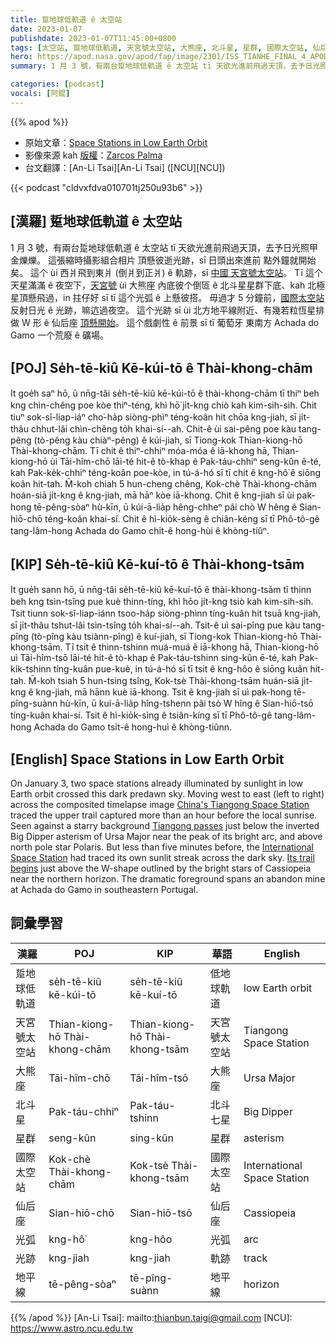 ```yaml
---
title: 踅地球低軌道 ê 太空站
date: 2023-01-07
publishdate: 2023-01-07T11:45:00+0800
tags: [太空站, 踅地球低軌道, 天宮號太空站, 大熊座, 北斗星, 星群, 國際太空站, 仙后座, 光弧, 光跡, 地平線]
hero: https://apod.nasa.gov/apod/fap/image/2301/ISS_TIANHE_FINAL_4_APOD1024.jpg
summary: 1 月 3 號，有兩台踅地球低軌道 ê 太空站 tī 天欲光進前飛過天頂，去予日光照甲金爍爍。

categories: [podcast]
vocals: [阿錕]
---
```


{{% apod %}}

- 原始文章：[Space Stations in Low Earth Orbit](https://apod.nasa.gov/apod/ap230107.html)
- 影像來源 kah [版權][copyright]：[Zarcos Palma](mailto:firstname.lastname@gmail.com)
- 台文翻譯：[An-Li Tsai][An-Li Tsai] ([NCU][NCU])

{{< podcast "cldvxfdva010701tj250u93b6" >}}

## [漢羅] 踅地球低軌道 ê 太空站
1 月 3 號，有兩台踅地球低軌道 ê 太空站 tī 天欲光進前飛過天頂，去予日光照甲金爍爍。
這張縮時攝影組合相片 頂懸彼逝光跡，sī 日頭出來進前 點外鐘就開始矣。
這个 ùi 西爿飛到東爿 (倒爿到正爿) ê 軌跡，sī [中國 天宮號太空站][China's Tiangong Space Station]。
Tī 這个天星滿滿 ê 夜空下，[天宮號][Tiangong passes] ùi 大熊座 內底彼个倒匼 ê 北斗星星群下底、kah 北極星頂懸飛過，in 拄仔好 sī tī 這个光弧 ê 上懸彼搭。
毋過才 5 分鐘前，[國際太空站][International Space Station] 反射日光 ê 光跡，嘛迒過夜空。
這个光跡 sī ùi 北方地平線附近、有幾若粒恆星排做 W 形 ê 仙后座 [頂懸開始][Its trail begins]。
這个戲劇性 ê 前景 sī tī 葡萄牙 東南方 Achada do Gamo 一个荒廢 ê 礦場。


## [POJ] Se̍h-tē-kiû Kē-kúi-tō ê Thài-khong-chām
It goe̍h saⁿ hō, ū nn̄g-tâi se̍h-tē-kiû kē-kúi-tō ê thài-khong-chām tī thiⁿ beh kng chìn-chêng poe kòe thiⁿ-téng, khì hō͘ ji̍t-kng chiò kah kim-sih-sih.
Chit tiuⁿ sok-sî-liap-iáⁿ cho͘-ha̍p siòng-phìⁿ téng-koân hit chōa kng-jiah, sī ji̍t-thâu chhut-lâi chìn-chêng to̍h khai-sí--ah.
Chit-ê ùi sai-pêng poe kàu tang-pêng (tò-pêng kàu chiàⁿ-pêng) ê kúi-jiah, sī Tiong-kok Thian-kiong-hō Thài-khong-chām.
Tī chit ê thiⁿ-chhiⁿ móa-móa ê iā-khong hā, Thian-kiong-hō ùi Tāi-hîm-chō lāi-té hit-ê tò-khap ê Pak-táu-chhiⁿ seng-kûn ē-té, kah Pak-ke̍k-chhiⁿ téng-koân poe-kòe, in tú-á-hó sī tī chit ê kng-hô͘ ê siōng koân hit-tah.
M̄-koh chiah 5 hun-cheng chêng, Kok-chè Thài-khong-chām hoán-siā ji̍t-kng ê kng-jiah, mā hāⁿ kòe iā-khong.
Chit ê kng-jiah sī ùi pak-hong tē-pêng-sòaⁿ hù-kīn, ū kúi-ā-lia̍p hêng-chheⁿ pâi chò W hêng ê Sian-hiō-chō téng-koân khai-sí.
Chit ê hì-kio̍k-sèng ê chiân-kéng sī tī Phô-tô-gê tang-lâm-hong Achada do Gamo chi̍t-ê hong-hùi ê khòng-tiûⁿ.

## [KIP]  Se̍h-tē-kiû Kē-kuí-tō ê Thài-khong-tsām
It gue̍h sann hō, ū nn̄g-tâi se̍h-tē-kiû kē-kuí-tō ê thài-khong-tsām tī thinn beh kng tsìn-tsîng pue kuè thinn-tíng, khì hōo ji̍t-kng tsiò kah kim-sih-sih.
Tsit tiunn sok-sî-liap-iánn tsoo-ha̍p siòng-phìnn tíng-kuân hit tsuā kng-jiah, sī ji̍t-thâu tshut-lâi tsìn-tsîng to̍h khai-sí--ah.
Tsit-ê uì sai-pîng pue kàu tang-pîng (tò-pîng kàu tsiànn-pîng) ê kuí-jiah, sī Tiong-kok Thian-kiong-hō Thài-khong-tsām.
Tī tsit ê thinn-tshinn muá-muá ê iā-khong hā, Thian-kiong-hō uì Tāi-hîm-tsō lāi-té hit-ê tò-khap ê Pak-táu-tshinn sing-kûn ē-té, kah Pak-ki̍k-tshinn tíng-kuân pue-kuè, in tú-á-hó sī tī tsit ê kng-hôo ê siōng kuân hit-tah.
M̄-koh tsiah 5 hun-tsing tsîng, Kok-tsè Thài-khong-tsām huán-siā ji̍t-kng ê kng-jiah, mā hānn kuè iā-khong.
Tsit ê kng-jiah sī uì pak-hong tē-pîng-suànn hù-kīn, ū kuí-ā-lia̍p hîng-tshenn pâi tsò W hîng ê Sian-hiō-tsō tíng-kuân khai-sí.
Tsit ê hì-kio̍k-sìng ê tsiân-kíng sī tī Phô-tô-gê tang-lâm-hong Achada do Gamo tsi̍t-ê hong-huì ê khòng-tiûnn.


## [English] Space Stations in Low Earth Orbit
On January 3, two space stations already illuminated by sunlight in low Earth orbit crossed this dark predawn sky.
Moving west to east (left to right) across the composited timelapse image [China's Tiangong Space Station][China's Tiangong Space Station] traced the upper trail captured more than an hour before the local sunrise.
Seen against a starry background [Tiangong passes][Tiangong passes] just below the inverted Big Dipper asterism of Ursa Major near the peak of its bright arc, and above north pole star Polaris.
But less than five minutes before, the [International Space Station][International Space Station] had traced its own sunlit streak across the dark sky.
[Its trail begins][Its trail begins] just above the W-shape outlined by the bright stars of Cassiopeia near the northern horizon.
The dramatic foreground spans an abandon mine at Achada do Gamo in southeastern Portugal.


## 詞彙學習

|漢羅|POJ|KIP|華語|English|
|-|-|-|-|-|
|踅地球低軌道|se̍h-tē-kiû kē-kúi-tō|se̍h-tē-kiû kē-kuí-tō|低地球軌道|low Earth orbit|
|天宮號太空站|Thian-kiong-hō Thài-khong-chām|Thian-kiong-hō Thài-khong-tsām|天宮號太空站|Tiangong Space Station|
|大熊座|Tāi-hîm-chō|Tāi-hîm-tsō|大熊座|Ursa Major|
|北斗星|Pak-táu-chhiⁿ|Pak-táu-tshinn|北斗七星|Big Dipper|
|星群|seng-kûn|sing-kûn|星群|asterism|
|國際太空站|Kok-chè Thài-khong-chām|Kok-tsè Thài-khong-tsām|國際太空站|International Space Station|
|仙后座|Sian-hiō-chō|Sian-hiō-tsō|仙后座|Cassiopeia|
|光弧|kng-hô͘|kng-hôo|光弧|arc|
|光跡|kng-jiah|kng-jiah|軌跡|track|
|地平線|tē-pêng-sòaⁿ|tē-pîng-suànn|地平線|horizon|

{{% /apod %}}
[An-Li Tsai]: mailto:thianbun.taigi@gmail.com
[NCU]: https://www.astro.ncu.edu.tw

[copyright]: https://apod.nasa.gov/apod/fap/lib/about_apod.html#srapply
[License]: https://creativecommons.org/licenses/by/2.0/

[China's Tiangong Space Station]:https://en.wikipedia.org/wiki/Tiangong_space_station
[Tiangong passes]:https://www.astroviewer.net/iss/en/observation-css.php
[International Space Station]:https://www.nasa.gov/mission_pages/station/main/index.html
[Its trail begins]:https://spotthestation.nasa.gov/
